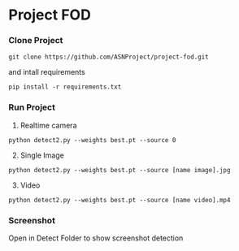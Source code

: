 # Project FOD

### Clone Project
```
git clone https://github.com/ASNProject/project-fod.git
```

and intall requirements

```
pip install -r requirements.txt
```

### Run Project
1. Realtime camera
```
python detect2.py --weights best.pt --source 0
```
2. Single Image
```
python detect2.py --weights best.pt --source [name image].jpg
```
3. Video
```
python detect2.py --weights best.pt --source [name video].mp4
```
### Screenshot<br/>

Open in Detect Folder to show screenshot detection
